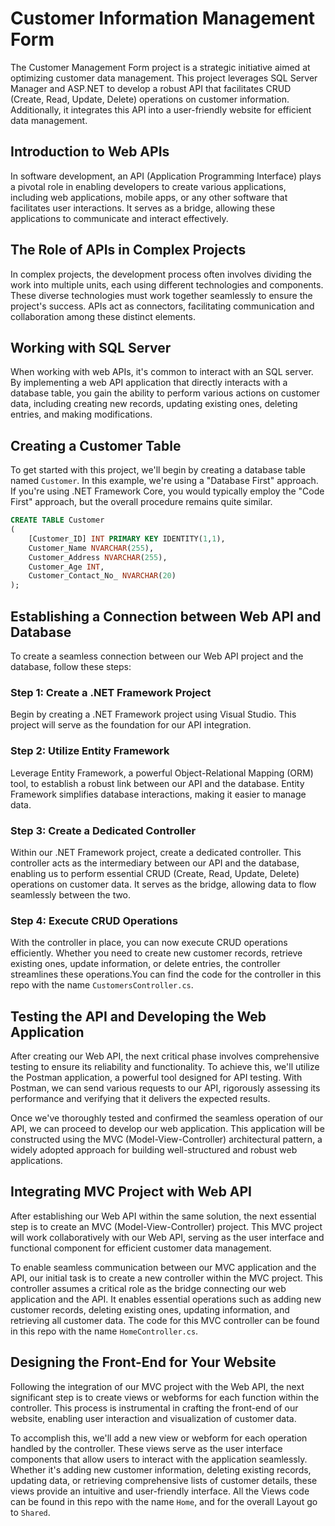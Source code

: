 # Customer Information Management Form

The Customer Management Form project is a strategic initiative aimed at optimizing customer data management. This project leverages SQL Server Manager and ASP.NET to develop a robust API that facilitates CRUD (Create, Read, Update, Delete) operations on customer information. Additionally, it integrates this API into a user-friendly website for efficient data management.

## Introduction to Web APIs

In software development, an API (Application Programming Interface) plays a pivotal role in enabling developers to create various applications, including web applications, mobile apps, or any other software that facilitates user interactions. It serves as a bridge, allowing these applications to communicate and interact effectively.

## The Role of APIs in Complex Projects

In complex projects, the development process often involves dividing the work into multiple units, each using different technologies and components. These diverse technologies must work together seamlessly to ensure the project's success. APIs act as connectors, facilitating communication and collaboration among these distinct elements.

## Working with SQL Server

When working with web APIs, it's common to interact with an SQL server. By implementing a web API application that directly interacts with a database table, you gain the ability to perform various actions on customer data, including creating new records, updating existing ones, deleting entries, and making modifications.

## Creating a Customer Table

To get started with this project, we'll begin by creating a database table named `Customer`. In this example, we're using a "Database First" approach. If you're using .NET Framework Core, you would typically employ the "Code First" approach, but the overall procedure remains quite similar.

```sql
CREATE TABLE Customer
(
    [Customer_ID] INT PRIMARY KEY IDENTITY(1,1),
    Customer_Name NVARCHAR(255),
    Customer_Address NVARCHAR(255),
    Customer_Age INT,
    Customer_Contact_No_ NVARCHAR(20)
);
```
## Establishing a Connection between Web API and Database

To create a seamless connection between our Web API project and the database, follow these steps:

### Step 1: Create a .NET Framework Project

Begin by creating a .NET Framework project using Visual Studio. This project will serve as the foundation for our API integration.

### Step 2: Utilize Entity Framework

Leverage Entity Framework, a powerful Object-Relational Mapping (ORM) tool, to establish a robust link between our API and the database. Entity Framework simplifies database interactions, making it easier to manage data.

### Step 3: Create a Dedicated Controller

Within our .NET Framework project, create a dedicated controller. This controller acts as the intermediary between our API and the database, enabling us to perform essential CRUD (Create, Read, Update, Delete) operations on customer data. It serves as the bridge, allowing data to flow seamlessly between the two.

### Step 4: Execute CRUD Operations

With the controller in place, you can now execute CRUD operations efficiently. Whether you need to create new customer records, retrieve existing ones, update information, or delete entries, the controller streamlines these operations.You can find the code for the controller in this repo with the name `CustomersController.cs`.

## Testing the API and Developing the Web Application

After creating our Web API, the next critical phase involves comprehensive testing to ensure its reliability and functionality. To achieve this, we'll utilize the Postman application, a powerful tool designed for API testing. With Postman, we can send various requests to our API, rigorously assessing its performance and verifying that it delivers the expected results.

Once we've thoroughly tested and confirmed the seamless operation of our API, we can proceed to develop our web application. This application will be constructed using the MVC (Model-View-Controller) architectural pattern, a widely adopted approach for building well-structured and robust web applications.

## Integrating MVC Project with Web API

After establishing our Web API within the same solution, the next essential step is to create an MVC (Model-View-Controller) project. This MVC project will work collaboratively with our Web API, serving as the user interface and functional component for efficient customer data management.

To enable seamless communication between our MVC application and the API, our initial task is to create a new controller within the MVC project. This controller assumes a critical role as the bridge connecting our web application and the API. It enables essential operations such as adding new customer records, deleting existing ones, updating information, and retrieving all customer data.
The code for this MVC controller can be found in this repo with the name `HomeController.cs`.

## Designing the Front-End for Your Website

Following the integration of our MVC project with the Web API, the next significant step is to create views or webforms for each function within the controller. This process is instrumental in crafting the front-end of our website, enabling user interaction and visualization of customer data.

To accomplish this, we'll add a new view or webform for each operation handled by the controller. These views serve as the user interface components that allow users to interact with the application seamlessly. Whether it's adding new customer information, deleting existing records, updating data, or retrieving comprehensive lists of customer details, these views provide an intuitive and user-friendly interface. All the Views code can be found in this repo with the name `Home`, and for the overall Layout go to `Shared`.






